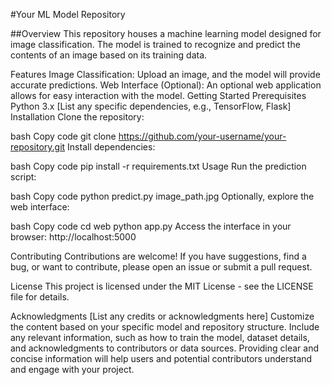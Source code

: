 #Your ML Model Repository

##Overview
This repository houses a machine learning model designed for image classification. The model is trained to recognize and predict the contents of an image based on its training data.

Features
Image Classification: Upload an image, and the model will provide accurate predictions.
Web Interface (Optional): An optional web application allows for easy interaction with the model.
Getting Started
Prerequisites
Python 3.x
[List any specific dependencies, e.g., TensorFlow, Flask]
Installation
Clone the repository:

bash
Copy code
git clone https://github.com/your-username/your-repository.git
Install dependencies:

bash
Copy code
pip install -r requirements.txt
Usage
Run the prediction script:

bash
Copy code
python predict.py image_path.jpg
Optionally, explore the web interface:

bash
Copy code
cd web
python app.py
Access the interface in your browser: http://localhost:5000

Contributing
Contributions are welcome! If you have suggestions, find a bug, or want to contribute, please open an issue or submit a pull request.

License
This project is licensed under the MIT License - see the LICENSE file for details.

Acknowledgments
[List any credits or acknowledgments here]
Customize the content based on your specific model and repository structure. Include any relevant information, such as how to train the model, dataset details, and acknowledgments to contributors or data sources. Providing clear and concise information will help users and potential contributors understand and engage with your project.








